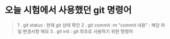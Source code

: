 # 오늘 시험에서 사용했던 git 명령어

> 1 . git status : 현재 git 상태 확인
> 2 . git commit -m "commit 내용" : 해당 파일 변경사항 메모
> 3 . git init : git 최초로 사용하기 위한 명령어


